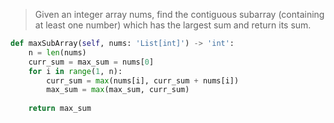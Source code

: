 > Given an integer array nums, find the contiguous subarray (containing at least one number) which has the largest sum and return its sum.

```python
def maxSubArray(self, nums: 'List[int]') -> 'int': 
    n = len(nums) 
    curr_sum = max_sum = nums[0] 
    for i in range(1, n): 
        curr_sum = max(nums[i], curr_sum + nums[i]) 
        max_sum = max(max_sum, curr_sum) 
            
    return max_sum
```